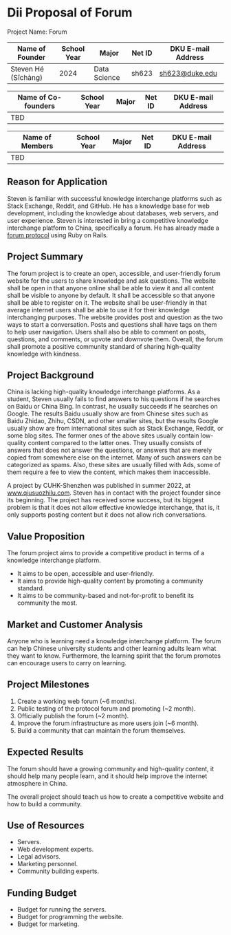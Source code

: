 # Dii Proposal of Forum

Project Name: Forum

Name of Founder | School Year | Major | Net ID | DKU E-mail Address
-|-|-|-|-
Steven Hé (Sīchàng) | 2024 | Data Science | sh623 | sh623@duke.edu

Name of Co-founders | School Year | Major | Net ID | DKU E-mail Address
-|-|-|-|-
TBD|

Name of Members | School Year | Major | Net ID | DKU E-mail Address
-|-|-|-|-
TBD|

## Reason for Application

Steven is familiar with successful knowledge interchange platforms
such as Stack Exchange, Reddit, and GitHub.
He has a knowledge base for web development,
including the knowledge about databases, web servers,
and user experience.
Steven is interested in bring a competitive knowledge interchange platform
to China,
specifically a forum.
He has already made a [forum protocol](https://github.com/SichangHe/forum)
using Ruby on Rails.

## Project Summary

The forum project is to
create an open, accessible, and user-friendly forum website
for the users to share knowledge and ask questions.
The website shall be open in that anyone online shall be able to view it
and all content shall be visible to anyone by default.
It shall be accessible so that anyone shall be able to register on it.
The website shall be user-friendly in that average internet users shall
be able to use it for their knowledge interchanging purposes.
The website provides post and question as the two ways to start a conversation.
Posts and questions shall have tags on them to help user navigation.
Users shall also be able to comment on posts, questions, and comments,
or upvote and downvote them.
Overall, the forum shall promote a positive community standard of
sharing high-quality knowledge with kindness.

## Project Background

China is lacking high-quality knowledge interchange platforms.
As a student, Steven usually fails to find answers to his questions
if he searches on Baidu or China Bing.
In contrast, he usually succeeds if he searches on Google.
The results Baidu usually show are from Chinese sites such as
Baidu Zhidao, Zhihu, CSDN, and other smaller sites,
but the results Google usually show are from international sites such as
Stack Exchange, Reddit, or some blog sites.
The former ones of the above sites usually contain low-quality content
compared to the latter ones.
They usually consists of answers that does not answer the questions,
or answers that are merely copied from somewhere else on the internet.
Many of such answers can be categorized as spams.
Also, these sites are usually filled with Ads,
some of them require a fee to view the content,
which makes them inaccessible.

A project by CUHK-Shenzhen was published in summer 2022,
at www.qiusuozhilu.com.
Steven has in contact with the project founder since its beginning.
The project has received some success,
but its biggest problem is that it does not allow effective knowledge interchange,
that is, it only supports posting content but it does not allow rich conversations.

## Value Proposition

The forum project aims to provide a competitive product in terms of
a knowledge interchange platform.

- It aims to be open, accessible and user-friendly.
- It aims to provide high-quality content by promoting a community standard.
- It aims to be community-based and not-for-profit to benefit its community the most.

## Market and Customer Analysis

Anyone who is learning need a knowledge interchange platform.
The forum can help Chinese university students
and other learning adults learn what they want to know.
Furthermore, the learning spirit that the forum promotes can encourage
users to carry on learning.

## Project Milestones

1. Create a working web forum (~6 months).
1. Public testing of the protocol forum and promoting (~2 month).
1. Officially publish the forum (~2 month).
1. Improve the forum infrastructure as more users join (~6 month).
1. Build a community that can maintain the forum themselves.

## Expected Results

The forum should have a growing community and high-quality content,
it should help many people learn,
and it should help improve the internet atmosphere in China.

The overall project should teach us how to create a competitive website
and how to build a community.

## Use of Resources

- Servers.
- Web development experts.
- Legal advisors.
- Marketing personnel.
- Community building experts.

## Funding Budget

- Budget for running the servers.
- Budget for programming the website.
- Budget for marketing.
